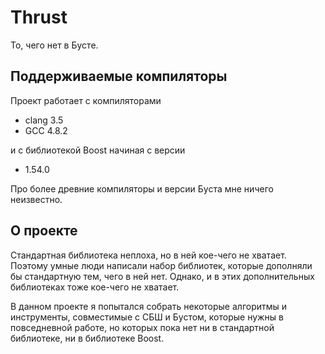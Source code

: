 Thrust
========

То, чего нет в Бусте.

Поддерживаемые компиляторы
-------------------

Проект работает с компиляторами

- clang 3.5
- GCC 4.8.2

и с библиотекой Boost начиная с версии

- 1.54.0

Про более древние компиляторы и версии Буста мне ничего неизвестно.

О проекте
------

Стандартная библиотека неплоха, но в ней кое-чего не хватает. Поэтому умные люди написали набор библиотек, которые дополняли бы стандартную тем, чего в ней нет.
Однако, и в этих дополнительных библиотеках тоже кое-чего не хватает.

В данном проекте я попытался собрать некоторые алгоритмы и инструменты, совместимые с СБШ и Бустом, которые нужны в повседневной работе, но которых пока нет ни в стандартной библиотеке, ни в библиотеке Boost.
